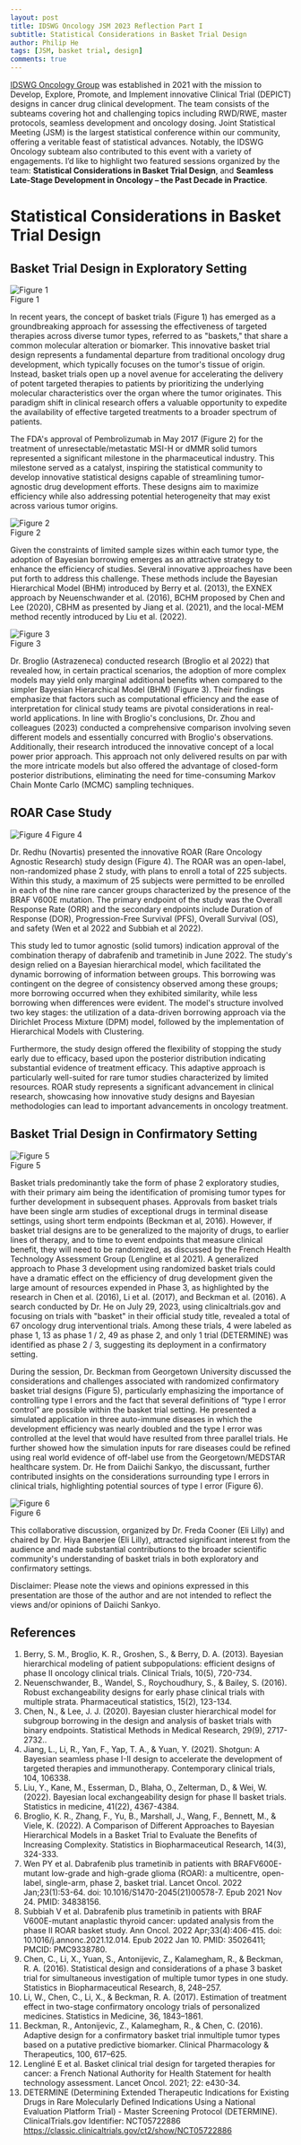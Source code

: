 ```yaml
---
layout: post
title: IDSWG Oncology JSM 2023 Reflection Part I
subtitle: Statistical Considerations in Basket Trial Design
author: Philip He
tags: [JSM, basket trial, design]
comments: true
---
```


[IDSWG Oncology Group](https://oncotrialdesign.github.io/) was established in 2021 with the mission to Develop, Explore, Promote, and Implement innovative Clinical Trial (DEPICT) designs in cancer drug clinical development. The team consists of the subteams covering hot and challenging topics including RWD/RWE, master protocols, seamless development and oncology dosing. Joint Statistical Meeting (JSM) is the largest statistical conference within our community, offering a veritable feast of statistical advances. Notably, the IDSWG Oncology subteam also contributed to this event with a variety of engagements. I’d like to highlight two featured sessions organized by the team: **Statistical Considerations in Basket Trial Design**, and **Seamless Late-Stage Development in Oncology – the Past Decade in Practice**. 

# Statistical Considerations in Basket Trial Design

## Basket Trial Design in Exploratory Setting

<figureleft>
<img src="/assets/img/blog/2023_JSM_basket/fig1.png" alt="Figure 1">
<figcaption>Figure 1</figcaption>
</figureleft>

In recent years, the concept of basket trials (Figure 1) has emerged as a groundbreaking approach for assessing the effectiveness of targeted therapies across diverse tumor types, referred to as "baskets," that share a common molecular alteration or biomarker. This innovative basket trial design represents a fundamental departure from traditional oncology drug development, which typically focuses on the tumor's tissue of origin. Instead, basket trials open up a novel avenue for accelerating the delivery of potent targeted therapies to patients by prioritizing the underlying molecular characteristics over the organ where the tumor originates. This paradigm shift in clinical research offers a valuable opportunity to expedite the availability of effective targeted treatments to a broader spectrum of patients.

The FDA's approval of Pembrolizumab in May 2017 (Figure 2) for the treatment of unresectable/metastatic MSI-H or dMMR solid tumors represented a significant milestone in the pharmaceutical industry. This milestone served as a catalyst, inspiring the statistical community to develop innovative statistical designs capable of streamlining tumor-agnostic drug development efforts. These designs aim to maximize efficiency while also addressing potential heterogeneity that may exist across various tumor origins. 

<figurecenter>
<img align="center" src="/assets/img/blog/2023_JSM_basket/fig2.png" alt="Figure 2">
<figcaption>Figure 2</figcaption>
</figurecenter>

Given the constraints of limited sample sizes within each tumor type, the adoption of Bayesian borrowing emerges as an attractive strategy to enhance the efficiency of studies. Several innovative approaches have been put forth to address this challenge. These methods include the Bayesian Hierarchical Model (BHM) introduced by Berry et al. (2013), the EXNEX approach by Neuenschwander et al. (2016), BCHM proposed by Chen and Lee (2020), CBHM as presented by Jiang et al. (2021), and the local-MEM method recently introduced by Liu et al. (2022).

<figurecenter>
<img align="center" src="/assets/img/blog/2023_JSM_basket/fig3.png" alt="Figure 3">
<figcaption>Figure 3</figcaption>
</figurecenter>

Dr. Broglio (Astrazeneca) conducted research (Broglio et al 2022) that revealed how, in certain practical scenarios, the adoption of more complex models may yield only marginal additional benefits when compared to the simpler Bayesian Hierarchical Model (BHM) (Figure 3). Their findings emphasize that factors such as computational efficiency and the ease of interpretation for clinical study teams are pivotal considerations in real-world applications. In line with Broglio's conclusions, Dr. Zhou and colleagues (2023) conducted a comprehensive comparison involving seven different models and essentially concurred with Broglio's observations. Additionally, their research introduced the innovative concept of a local power prior approach. This approach not only delivered results on par with the more intricate models but also offered the advantage of closed-form posterior distributions, eliminating the need for time-consuming Markov Chain Monte Carlo (MCMC) sampling techniques. 

## ROAR Case Study

<figureleft>
<img align="left" src="/assets/img/blog/2023_JSM_basket/fig4.png" alt="Figure 4">
<figcaption>Figure 4</figcaption>
</figureleft>

Dr. Redhu (Novartis) presented the innovative ROAR (Rare Oncology Agnostic Research) study design (Figure 4). The ROAR was an open-label, non-randomized phase 2 study, with plans to enroll a total of 225 subjects. Within this study, a maximum of 25 subjects were permitted to be enrolled in each of the nine rare cancer groups characterized by the presence of the BRAF V600E mutation. The primary endpoint of the study was the Overall Response Rate (ORR) and the secondary endpoints include Duration of Response (DOR), Progression-Free Survival (PFS), Overall Survival (OS), and safety (Wen et al 2022 and Subbiah et al 2022).

This study led to tumor agnostic (solid tumors) indication approval of the combination therapy of dabrafenib and trametinib in June 2022. The study's design relied on a Bayesian hierarchical model, which facilitated the dynamic borrowing of information between groups. This borrowing was contingent on the degree of consistency observed among these groups; more borrowing occurred when they exhibited similarity, while less borrowing when differences were evident. The model's structure involved two key stages: the utilization of a data-driven borrowing approach via the Dirichlet Process Mixture (DPM) model, followed by the implementation of Hierarchical Models with Clustering.

Furthermore, the study design offered the flexibility of stopping the study early due to efficacy, based upon the posterior distribution indicating substantial evidence of treatment efficacy. This adaptive approach is particularly well-suited for rare tumor studies characterized by limited resources. ROAR study represents a significant advancement in clinical research, showcasing how innovative study designs and Bayesian methodologies can lead to important advancements in oncology treatment.

## Basket Trial Design in Confirmatory Setting

<figurecenter>
<img align="center" src="/assets/img/blog/2023_JSM_basket/fig5.png" alt="Figure 5">
<figcaption>Figure 5</figcaption>
</figurecenter>

Basket trials predominantly take the form of phase 2 exploratory studies, with their primary aim being the identification of promising tumor types for further development in subsequent phases. Approvals from basket trials have been single arm studies of exceptional drugs in terminal disease settings, using short term endpoints (Beckman et al, 2016). However, if basket trial designs are to be generalized to the majority of drugs, to earlier lines of therapy, and to time to event endpoints that measure clinical benefit, they will need to be randomized, as discussed by the French Health Technology Assessment Group (Lengline et al 2021). A generalized approach to Phase 3 development using randomized basket trials could have a dramatic effect on the efficiency of drug development given the large amount of resources expended in Phase 3, as highlighted by the research in Chen et al. (2016), Li et al. (2017), and Beckman et al. (2016). A search conducted by Dr. He on July 29, 2023, using clinicaltrials.gov and focusing on trials with "basket" in their official study title, revealed a total of 67 oncology drug interventional trials. Among these trials, 4 were labeled as phase 1, 13 as phase 1 / 2, 49 as phase 2, and only 1 trial (DETERMINE) was identified as phase 2 / 3, suggesting its deployment in a confirmatory setting. 

During the session, Dr. Beckman from Georgetown University discussed the considerations and challenges associated with randomized confirmatory basket trial designs (Figure 5), particularly emphasizing the importance of controlling type I errors and the fact that several definitions of “type I error control” are possible within the basket trial setting. He presented a simulated application in three auto-immune diseases in which the development efficiency was nearly doubled and the type I error was controlled at the level that would have resulted from three parallel trials. He further showed how the simulation inputs for rare diseases could be refined using real world evidence of off-label use from the Georgetown/MEDSTAR healthcare system. Dr. He from Daiichi Sankyo, the discussant, further contributed insights on the considerations surrounding type I errors in clinical trials, highlighting potential sources of type I error (Figure 6). 

<figurecenter>
<img align="center" src="/assets/img/blog/2023_JSM_basket/fig6.png" alt="Figure 6">
<figcaption>Figure 6</figcaption>
</figurecenter>

This collaborative discussion, organized by Dr. Freda Cooner (Eli Lilly) and chaired by Dr. Hiya Banerjee (Eli Lilly), attracted significant interest from the audience and made substantial contributions to the broader scientific community's understanding of basket trials in both exploratory and confirmatory settings.

Disclaimer: Please note the views and opinions expressed in this presentation are those of the author and are not intended to reflect the views and/or opinions of Daiichi Sankyo.

## References
1.	Berry, S. M., Broglio, K. R., Groshen, S., & Berry, D. A. (2013). Bayesian hierarchical modeling of patient subpopulations: efficient designs of phase II oncology clinical trials. Clinical Trials, 10(5), 720-734.
2.	Neuenschwander, B., Wandel, S., Roychoudhury, S., & Bailey, S. (2016). Robust exchangeability designs for early phase clinical trials with multiple strata. Pharmaceutical statistics, 15(2), 123-134.
3.	Chen, N., & Lee, J. J. (2020). Bayesian cluster hierarchical model for subgroup borrowing in the design and analysis of basket trials with binary endpoints. Statistical Methods in Medical Research, 29(9), 2717-2732..
4.	Jiang, L., Li, R., Yan, F., Yap, T. A., & Yuan, Y. (2021). Shotgun: A Bayesian seamless phase I-II design to accelerate the development of targeted therapies and immunotherapy. Contemporary clinical trials, 104, 106338.
5.	Liu, Y., Kane, M., Esserman, D., Blaha, O., Zelterman, D., & Wei, W. (2022). Bayesian local exchangeability design for phase II basket trials. Statistics in medicine, 41(22), 4367-4384.
6.	Broglio, K. R., Zhang, F., Yu, B., Marshall, J., Wang, F., Bennett, M., & Viele, K. (2022). A Comparison of Different Approaches to Bayesian Hierarchical Models in a Basket Trial to Evaluate the Benefits of Increasing Complexity. Statistics in Biopharmaceutical Research, 14(3), 324-333.
7.	Wen PY et al. Dabrafenib plus trametinib in patients with BRAFV600E-mutant low-grade and high-grade glioma (ROAR): a multicentre, open-label, single-arm, phase 2, basket trial. Lancet Oncol. 2022 Jan;23(1):53-64. doi: 10.1016/S1470-2045(21)00578-7. Epub 2021 Nov 24. PMID: 34838156.
8.	Subbiah V et al. Dabrafenib plus trametinib in patients with BRAF V600E-mutant anaplastic thyroid cancer: updated analysis from the phase II ROAR basket study. Ann Oncol. 2022 Apr;33(4):406-415. doi: 10.1016/j.annonc.2021.12.014. Epub 2022 Jan 10. PMID: 35026411; PMCID: PMC9338780.
9.	Chen, C., Li, X., Yuan, S., Antonijevic, Z., Kalamegham, R., & Beckman, R. A. (2016). Statistical design and considerations of a phase 3 basket trial for simultaneous investigation of multiple tumor types in one study. Statistics in Biopharmaceutical Research, 8, 248–257.
10.	Li, W., Chen, C., Li, X., & Beckman, R. A. (2017). Estimation of treatment effect in two-stage confirmatory oncology trials of personalized medicines. Statistics in Medicine, 36, 1843–1861.
11.	Beckman, R., Antonijevic, Z., Kalamegham, R., & Chen, C. (2016). Adaptive design for a confirmatory basket trial inmultiple tumor types based on a putative predictive biomarker. Clinical Pharmacology & Therapeutics, 100, 617–625.
12.	Lengliné E et al. Basket clinical trial design for targeted therapies for cancer: a French National Authority for Health Statement for health technology assessment. Lancet Oncol. 2021; 22: e430-34.
13.	DETERMINE (Determining Extended Therapeutic Indications for Existing Drugs in Rare Molecularly Defined Indications Using a National Evaluation Platform Trial) - Master Screening Protocol (DETERMINE). ClinicalTrials.gov Identifier: NCT05722886 https://classic.clinicaltrials.gov/ct2/show/NCT05722886

